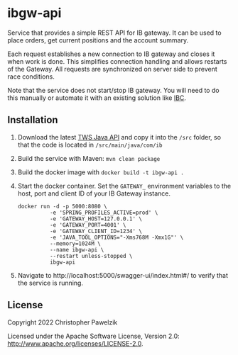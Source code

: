 # ibgw-api

Service that provides a simple REST API for IB gateway. It can be used to place orders, get current positions and the account summary.

Each request establishes a new connection to IB gateway and closes it when work is done. This simplifies connection handling and allows
restarts of the Gateway. All requests are synchronized on server side to prevent race conditions.   

Note that the service does not start/stop IB gateway. You will need to do this manually or automate it with an existing solution like [IBC](https://github.com/IbcAlpha/IBC).

## Installation

1. Download the latest [TWS Java API](https://interactivebrokers.github.io/tws-api) and copy it into the `/src` folder, so that the code is located in `/src/main/java/com/ib`

2. Build the service with Maven: `mvn clean package`

3. Build the docker image with `docker build -t ibgw-api .`

4. Start the docker container. Set the `GATEWAY_` environment variables to the host, port and client ID of your IB Gateway instance.
    ```shell
    docker run -d -p 5000:8080 \
              -e 'SPRING_PROFILES_ACTIVE=prod' \
              -e 'GATEWAY_HOST=127.0.0.1' \
              -e 'GATEWAY_PORT=4001' \
              -e 'GATEWAY_CLIENT_ID=1234' \
              -e 'JAVA_TOOL_OPTIONS="-Xms768M -Xmx1G"' \        
              --memory=1024M \
              --name ibgw-api \          
              --restart unless-stopped \
              ibgw-api
    ```

5. Navigate to http://localhost:5000/swagger-ui/index.html#/ to verify that the service is running.

## License

Copyright 2022 Christopher Pawelzik

Licensed under the Apache Software License, Version 2.0: http://www.apache.org/licenses/LICENSE-2.0.
